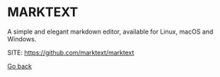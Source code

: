 # MARKTEXT

 A simple and elegant markdown editor, available
 for Linux, macOS and Windows. 
 
 SITE: https://github.com/marktext/marktext

 [Go back](https://portable-linux-apps.github.io/apps.html)
